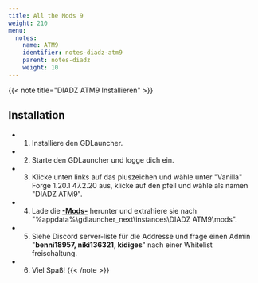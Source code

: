 ```yaml
---
title: All the Mods 9
weight: 210
menu:
  notes:
    name: ATM9
    identifier: notes-diadz-atm9
    parent: notes-diadz
    weight: 10
---
```


{{< note title="DIADZ ATM9 Installieren" >}}

## Installation

- 1. Installiere den GDLauncher.
- 2. Starte den GDLauncher und logge dich ein.
- 3. Klicke unten links auf das pluszeichen und wähle unter "Vanilla" Forge 1.20.1 47.2.20 aus, klicke auf den pfeil und wähle als namen "DIADZ ATM9".
- 4. Lade die [**-Mods-**](https://onedrive.live.com/?authkey=%21AACkz91bCYNDvvY&id=B17DB84E38AEAE0F%2162547&cid=B17DB84E38AEAE0F) herunter und extrahiere sie nach "%appdata%\gdlauncher_next\instances\DIADZ ATM9\mods".
- 5. Siehe Discord server-liste für die Addresse und frage einen Admin "**benni18957, niki136321, kidiges**" nach einer Whitelist freischaltung.
- 6. Viel Spaß!
{{< /note >}}
